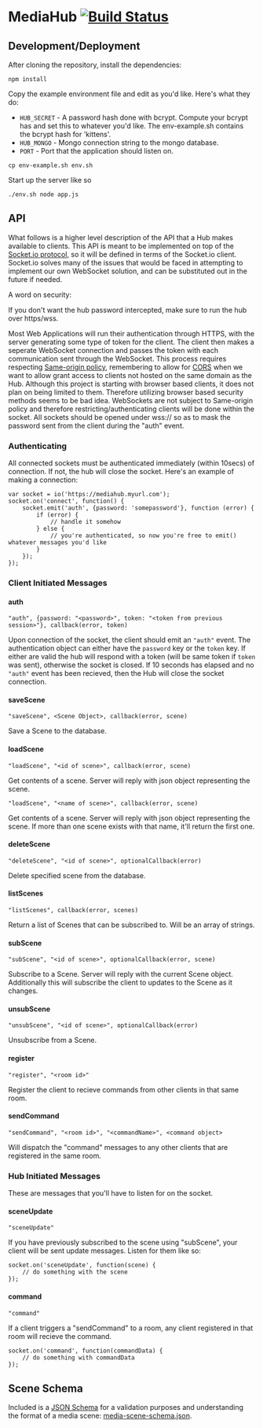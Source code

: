 MediaHub [![Build Status](https://travis-ci.org/Colum-SMA-Dev/MediaHub.svg?branch=master)](https://travis-ci.org/Colum-SMA-Dev/MediaHub)
========

## Development/Deployment

After cloning the repository, install the dependencies:

```
npm install
```

Copy the example environment file and edit as you'd like.  Here's what they do:
* `HUB_SECRET` - A password hash done with bcrypt.  Compute your bcrypt has and set this to whatever you'd like.  The env-example.sh contains the bcrypt hash for 'kittens'.
* `HUB_MONGO` - Mongo connection string to the mongo database.
* `PORT` - Port that the application should listen on.

```
cp env-example.sh env.sh
```

Start up the server like so

```
./env.sh node app.js
```

## API


What follows is a higher level description of the API that a Hub makes available to clients.  This API is meant to be implemented on top of the [Socket.io protocol](https://github.com/Automattic/socket.io-protocol), so it will be defined in terms of the Socket.io client.  Socket.io solves many of the issues that would be faced in attempting to implement our own WebSocket solution, and can be substituted out in the future if needed.

A word on security:

If you don't want the hub password intercepted, make sure to run the hub over https/wss.

Most Web Applications will run their authentication through HTTPS, with the server generating some type of token for the client.  The client then makes a seperate WebSocket connection and passes the token with each communication sent through the WebSocket.  This process requires respecting [Same-origin policy](https://en.wikipedia.org/wiki/Same-origin_policy), remembering to allow for [CORS](https://en.wikipedia.org/wiki/Same-origin_policy#Cross-Origin_Resource_Sharing) when we want to allow grant access to clients not hosted on the same domain as the Hub.  Although this project is starting with browser based clients, it does not plan on being limited to them.  Therefore utilizing browser based security methods seems to be bad idea.  WebSockets are not subject to Same-origin policy and therefore restricting/authenticating clients will be done within the socket.  All sockets should be opened under wss:// so as to mask the password sent from the client during the "auth" event.


### Authenticating

All connected sockets must be authenticated immediately (within 10secs) of connection.  If not, the hub will close the socket.  Here's an example of making a connection:

```
var socket = io('https://mediahub.myurl.com');
socket.on('connect', function() {
    socket.emit('auth', {password: 'somepassword'}, function (error) {
        if (error) {
            // handle it somehow
        } else {
            // you're authenticated, so now you're free to emit() whatever messages you'd like
        }
    });
});
```

### Client Initiated Messages

#### auth

`"auth", {password: "<password>", token: "<token from previous session>"}, callback(error, token)`

Upon connection of the socket, the client should emit an `"auth"` event.  The authentication object can either have the `password` key or the `token` key.  If either are valid the hub will respond with a token (will be same token if `token` was sent), otherwise the socket is closed.  If 10 seconds has elapsed and no `"auth"` event has been recieved, then the Hub will close the socket connection.

#### saveScene

`"saveScene", <Scene Object>, callback(error, scene)`

Save a Scene to the database.

#### loadScene

`"loadScene", "<id of scene>", callback(error, scene)`

Get contents of a scene.  Server will reply with json object representing the scene.

`"loadScene", "<name of scene>", callback(error, scene)`

Get contents of a scene.  Server will reply with json object representing the scene. If more than one scene exists with that name, it'll return the first one.  


#### deleteScene 

`"deleteScene", "<id of scene>", optionalCallback(error)`

Delete specified scene from the database.

#### listScenes

`"listScenes", callback(error, scenes)`

Return a list of Scenes that can be subscribed to.  Will be an array of strings.

#### subScene

`"subScene", "<id of scene>", optionalCallback(error, scene)`

Subscribe to a Scene.  Server will reply with the current Scene object.  Additionally this will subscribe the client to updates to the Scene as it changes. 

#### unsubScene

`"unsubScene", "<id of scene>", optionalCallback(error)`

Unsubscribe from a Scene.

#### register

`"register", "<room id>"`

Register the client to recieve commands from other clients in that same room.

#### sendCommand

`"sendCommand", "<room id>", "<commandName>", <command object>`

Will dispatch the "command" messages to any other clients that are registered in the same room.



### Hub Initiated Messages

These are messages that you'll have to listen for on the socket. 

#### sceneUpdate

`"sceneUpdate"`

If you have previously subscribed to the scene using "subScene", your client will be sent update messages.  Listen for them like so:

```
socket.on('sceneUpdate', function(scene) {
    // do something with the scene
});
```

#### command

`"command"`

If a client triggers a "sendCommand" to a room, any client registered in that room will recieve the command.

```
socket.on('command', function(commandData) {
    // do something with commandData
});
```


## Scene Schema

Included is a [JSON Schema](http://json-schema.org/) for a validation purposes and understanding the format of a media scene: [media-scene-schema.json](docs/media-scene-schema.json).
